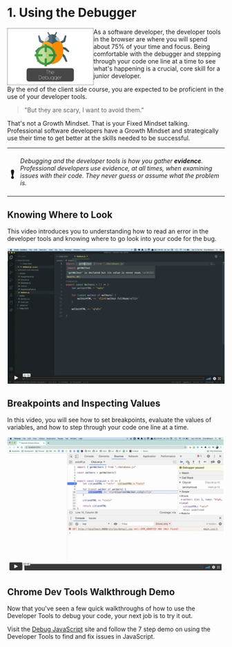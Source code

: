 # 1. Using the Debugger

<img src="./images/debugger.jpeg" width="200px" align="left" />

As a software developer, the developer tools in the browser are where you will spend about 75% of your time and focus. Being comfortable with the debugger and stepping through your code one line at a time to see what's happening is a crucial, core skill for a junior developer.

By the end of the client side course, you are expected to be proficient in the use of your developer tools.

> "But they are scary, I want to avoid them."

That's not a Growth Mindset. That is your Fixed Mindset talking. Professional software developers have a Growth Mindset and strategically use their time to get better at the skills needed to be successful.

| | |
|:---:|:---|
| <h1>&#x2757;</h1> |  _Debugging and the developer tools is how you gather **evidence**. Professional developers use evidence, at all times, when examining issues with their code. They never guess or assume what the problem is._ |

## Knowing Where to Look

This video introduces you to understanding how to read an error in the developer tools and knowing where to go look into your code for the bug.

[<img src="./images/debugging-video.png" width="750px">](https://vimeo.com/517578876)

## Breakpoints and Inspecting Values

In this video, you will see how to set breakpoints, evaluate the values of variables, and how to step through your code one line at a time.

[<img src="./images/debugger-breakpoints.png" width="750px">](https://vimeo.com/517595236)

## Chrome Dev Tools Walkthrough Demo

Now that you've seen a few quick walkthroughs of how to use the Developer Tools to debug your code, your next job is to try it out.

Visit the [Debug JavaScript](https://developer.chrome.com/docs/devtools/javascript/#reproduce) site and follow the 7 step demo on using the Developer Tools to find and fix issues in JavaScript.
